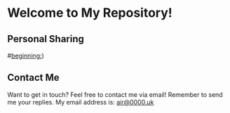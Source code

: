 # Welcome to My Repository!

## Personal Sharing
#[beginning:](https://github.com/Airfbi/Air/))

## Contact Me

Want to get in touch? Feel free to contact me via email! Remember to send me your replies. My email address is: [air@0000.uk](mailto:air@0000.uk)
